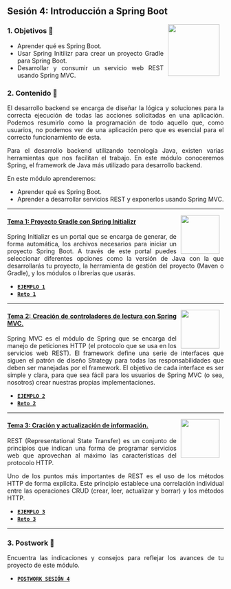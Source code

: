 ## Sesión 4: Introducción a Spring Boot

<img src=".github/assets/img/boot.png" align="right" height="120" hspace="10">
<div style="text-align: justify;">

### 1. Objetivos :dart:

- Aprender qué es Spring Boot.
- Usar Spring Initilizr para crear un proyecto Gradle para Spring Boot.
- Desarrollar y consumir un servicio web REST usando Spring MVC.


### 2. Contenido :blue_book:

El desarrollo backend se encarga de diseñar la lógica y soluciones para la correcta ejecución de todas las acciones solicitadas en una aplicación. Podemos resumirlo como la programación de todo aquello que, como usuarios, no podemos ver de una aplicación pero que es esencial para el correcto funcionamiento de esta. 

Para el desarrollo backend utilizando tecnología Java, existen varias herramientas que nos facilitan el trabajo. En este módulo conoceremos Spring, el framework de Java más utilizado para desarrollo backend.

En este módulo aprenderemos:

- Aprender qué es Spring Boot.
- Aprender a desarrollar servicios REST y exponerlos usando Spring MVC.

---

<img src=".github/assets/img/boost.png" align="right" height="90" hspace="10">

#### <ins>Tema 1: Proyecto Gradle con Spring Initializr</ins>

Spring Initializr es un portal que se encarga de generar, de forma automática, los archivos necesarios para iniciar un proyecto Spring Boot. A través de este portal puedes seleccionar diferentes opciones como la versión de Java con la que desarrollarás tu proyecto, la herramienta de gestión del proyecto (Maven o Gradle), y los módulos o librerías que usarás.

- [**`EJEMPLO 1`**](./Ejemplo-01)
- [**`Reto 1`**](./Reto-01)

---

<img src=".github/assets/img/spring-boot-controller.png" align="right" height="90" hspace="10">

#### <ins>Tema 2: Creación de controladores de lectura con Spring MVC.</ins>

Spring MVC es el módulo de Spring que se encarga del manejo de peticiones HTTP (el protocolo que se usa en los servicios web REST). El framework define una serie de interfaces que siguen el patrón de diseño Strategy para todas las responsabilidades que deben ser manejadas por el framework. El objetivo de cada interface es ser simple y clara, para que sea fácil para los usuarios de Spring MVC (o sea, nosotros) crear nuestras propias implementaciones.

- [**`EJEMPLO 2`**](./Ejemplo-02)
- [**`Reto 2`**](./Reto-02)

---

<img src=".github/assets/img/update.png" align="right" height="90" hspace="10">

#### <ins>Tema 3: Cración y actualización de información.</ins>

REST (Representational State Transfer) es un conjunto de principios que indican una forma de programar servicios web que aprovechan al máximo las características del protocolo HTTP.

Uno de los puntos más importantes de REST es el uso de los métodos HTTP de forma explícita. Este principio establece una correlación individual entre las operaciones CRUD (crear, leer, actualizar y borrar) y los métodos HTTP.

- [**`EJEMPLO 3`**](./Ejemplo-03)
- [**`Reto 3`**](./Reto-03)

---  

### 3. Postwork :memo:

Encuentra las indicaciones y consejos para reflejar los avances de tu proyecto de este módulo.

- [**`POSTWORK SESIÓN 4`**](./Postwork/)

<br/>

</div>
